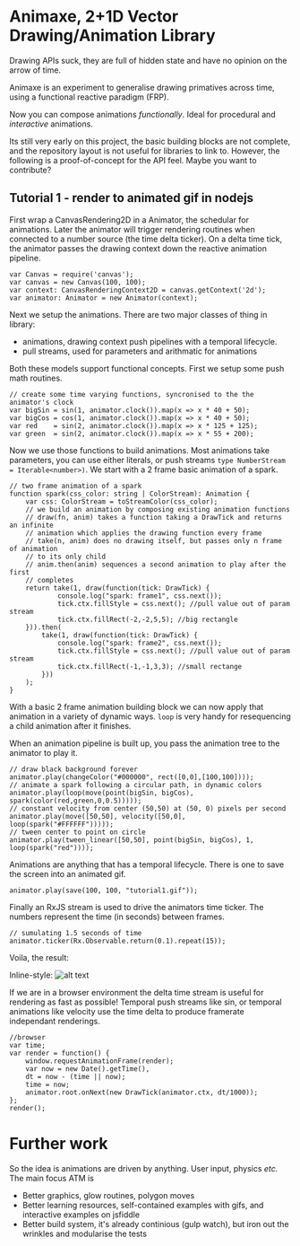 Animaxe, 2+1D Vector Drawing/Animation Library
==============================================

Drawing APIs suck, they are full of hidden state and have no opinion on the arrow of time.

Animaxe is an experiment to generalise drawing primatives across time, using a functional reactive paradigm (FRP).

Now you can compose animations *functionally*. Ideal for procedural and *interactive* animations.

Its still very early on this project, the basic building blocks are not complete, and the repository layout is not useful for libraries to link to. However, the following is a proof-of-concept for the API feel. Maybe you want to contribute?

Tutorial 1 - render to animated gif in nodejs
-----------------------------------

First wrap a CanvasRendering2D in a Animator, the schedular for animations. Later the animator will trigger rendering routines when connected to a number source (the time delta ticker). On a delta time tick, the animator passes the drawing context down the reactive animation pipeline.

```
var Canvas = require('canvas');
var canvas = new Canvas(100, 100);
var context: CanvasRenderingContext2D = canvas.getContext('2d');
var animator: Animator = new Animator(context);
```

Next we setup the animations. There are two major classes of thing in library:
- animations, drawing context push pipelines with a temporal lifecycle.
- pull streams, used for parameters and arithmatic for animations

Both these models support functional concepts. First we setup some push math routines.
```
// create some time varying functions, syncronised to the the animator's clock
var bigSin = sin(1, animator.clock()).map(x => x * 40 + 50);
var bigCos = cos(1, animator.clock()).map(x => x * 40 + 50);
var red    = sin(2, animator.clock()).map(x => x * 125 + 125);
var green  = sin(2, animator.clock()).map(x => x * 55 + 200);
```

Now we use those functions to build animations. Most animations take parameters, you can use either literals, or push streams `type NumberStream = Iterable<number>)`. We start with a 2 frame basic animation of a spark.

```
// two frame animation of a spark
function spark(css_color: string | ColorStream): Animation {
    var css: ColorStream = toStreamColor(css_color);
    // we build an animation by composing existing animation functions
    // draw(fn, anim) takes a function taking a DrawTick and returns an infinite
    // animation which applies the drawing function every frame
    // take(n, anim) does no drawing itself, but passes only n frame of animation
    // to its only child
    // anim.then(anim) sequences a second animation to play after the first
    // completes
    return take(1, draw(function(tick: DrawTick) {
            console.log("spark: frame1", css.next());
            tick.ctx.fillStyle = css.next(); //pull value out of param stream
            tick.ctx.fillRect(-2,-2,5,5); //big rectangle
    })).then(
        take(1, draw(function(tick: DrawTick) {
            console.log("spark: frame2", css.next());
            tick.ctx.fillStyle = css.next(); //pull value out of param stream
            tick.ctx.fillRect(-1,-1,3,3); //small rectange
        }))
    );
}
```

With a basic 2 frame animation building block we can now apply that animation in a variety of dynamic ways. `loop` is very handy for resequencing a child animation after it finishes.

When an animation pipeline is built up, you pass the animation tree to the animator to play it.

```
// draw black background forever
animator.play(changeColor("#000000", rect([0,0],[100,100])));
// animate a spark following a circular path, in dynamic colors
animator.play(loop(move(point(bigSin, bigCos), spark(color(red,green,0,0.5)))));
// constant velocity from center (50,50) at (50, 0) pixels per second
animator.play(move([50,50], velocity([50,0], loop(spark("#FFFFFF")))));
// tween center to point on circle
animator.play(tween_linear([50,50], point(bigSin, bigCos), 1, loop(spark("red"))));
```

Animations are anything that has a temporal lifecycle. There is one to save the screen into an animated gif.
```
animator.play(save(100, 100, "tutorial1.gif"));
```

Finally an RxJS stream is used to drive the animators time ticker. The numbers represent the time (in seconds) between frames.
```
// sumulating 1.5 seconds of time
animator.ticker(Rx.Observable.return(0.1).repeat(15));
```

Voila, the result:

Inline-style:
![alt text](images/icon48.png "images/tutorial1.gif")


If we are in a browser environment the delta time stream is useful for rendering as fast as possible! Temporal push streams like sin, or temporal animations like velocity use the time delta to produce framerate independant renderings.

```
//browser
var time;
var render = function() {
    window.requestAnimationFrame(render);
    var now = new Date().getTime(),
    dt = now - (time || now);
    time = now;
    animator.root.onNext(new DrawTick(animator.ctx, dt/1000));
};
render();
```

Further work
========

So the idea is animations are driven by anything. User input, physics *etc.* The main focus ATM is

- Better graphics, glow routines, polygon moves
- Better learning resources, self-contained examples with gifs, and interactive examples on jsfiddle
- Better build system, it's already continious (gulp watch), but iron out the wrinkles and modularise the tests





